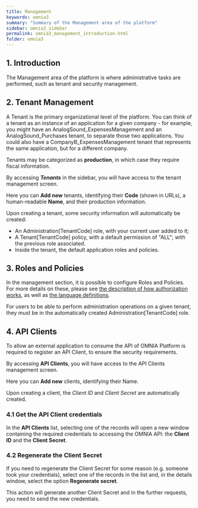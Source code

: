 ```yaml
---
title: Management
keywords: omnia3
summary: "Summary of the Management area of the platform"
sidebar: omnia3_sidebar
permalink: omnia3_management_introduction.html
folder: omnia3
---
```



## 1. Introduction

The Management area of the platform is where administrative tasks are performed, such as tenant and security management.

## 2. Tenant Management

A Tenant is the primary organizational level of the platform. You can think of a tenant as an instance of an application for a given company - for example, you might have an AnalogSound_ExpensesManagement and an AnalogSound_Purchases tenant, to separate those two applications. You could also have a CompanyB_ExpensesManagement tenant that represents the same application, but for a different company.

Tenants may be categorized as **production**, in which case they require fiscal information.

By accessing **_Tenants_** in the sidebar, you will have access to the tenant management screen.

Here you can **Add new** tenants, identifying their **Code** (shown in URLs), a human-readable **Name**, and their production information.

Upon creating a tenant, some security information will automatically be created:
- An Administration[TenantCode] role, with your current user added to it;
- A Tenant[TenantCode] policy, with a default permission of "ALL"; with the previous role associated.
- Inside the tenant, the default application roles and policies.

## 3. Roles and Policies

In the management section, it is possible to configure Roles and Policies. For more details on these, please see [the description of how authorization works](omnia3_authorization.html), as well as [the language definitions](omnia3_languages_sml.html).

For users to be able to perform administration operations on a given tenant, they must be in the automatically created Administration[TenantCode] role.

## 4. API Clients
To allow an external application to consume the API of OMNIA Platform is required to register an API Client, to ensure the security requirements.

By accessing **API Clients**, you will have access to the API Clients management screen.

Here you can **Add new** clients, identifying their Name.

Upon creating a client, the *Client ID* and *Client Secret* are automatically created. 

### 4.1 Get the API Client credentials
In the **API Clients** list, selecting one of the records will open a new window containing the required credentials to accessing the OMNIA API: the **Client ID** and the **Client Secret**.

### 4.2 Regenerate the Client Secret
If you need to regenerate the Client Secret for some reason (e.g. someone took your credentials), select one of the records in the list and, in the details window, select the option **Regenerate secret**.

This action will generate another Client Secret and in the further requests, you need to send the new credentials.
